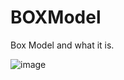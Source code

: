 # BOXModel
Box Model and what it is.

![image](https://github.com/nafizjiwa/BOXModel/assets/56348190/2a2bd887-317f-4a9a-a071-88c072dfdeb9)


